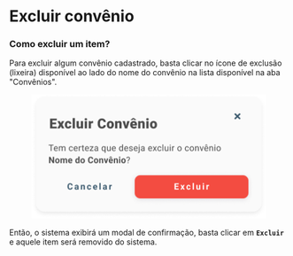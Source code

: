 # Excluir convênio

### Como excluir um item?

Para excluir algum convênio cadastrado, basta clicar no ícone de exclusão (lixeira) disponível ao lado do nome do convênio na lista disponível na aba "Convênios".

<figure><img src="../../../.gitbook/assets/Excluir convênio.png" alt=""><figcaption></figcaption></figure>

Então, o sistema exibirá um modal de confirmação, basta clicar em **`Excluir`** e aquele item será removido do sistema.
